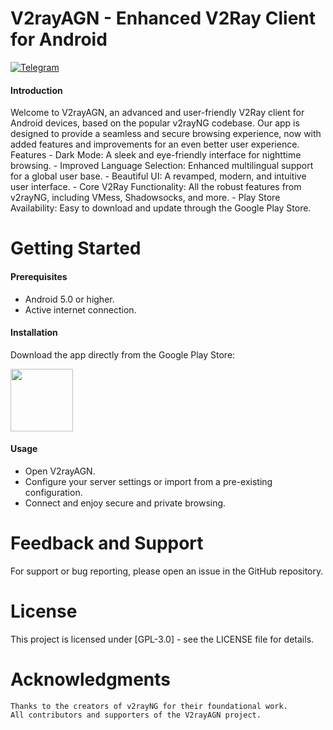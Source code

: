 # V2rayAGN - Enhanced V2Ray Client for Android

[![Telegram](https://img.shields.io/badge/Chat%20on-Telegram-brightgreen.svg)](https://t.me/khaledagn)

#### Introduction

Welcome to V2rayAGN, an advanced and user-friendly V2Ray client for Android devices, based on the popular v2rayNG codebase. Our app is designed to provide a seamless and secure browsing experience, now with added features and improvements for an even better user experience.
Features
    - Dark Mode: A sleek and eye-friendly interface for nighttime browsing.
    - Improved Language Selection: Enhanced multilingual support for a global user base.
    - Beautiful UI: A revamped, modern, and intuitive user interface.
    - Core V2Ray Functionality: All the robust features from v2rayNG, including VMess, Shadowsocks, and more.
    - Play Store Availability: Easy to download and update through the Google Play Store.


# Getting Started

#### Prerequisites

   - Android 5.0 or higher.
   - Active internet connection.

#### Installation

Download the app directly from the Google Play Store:

<p>
<a href="https://play.google.com/store/apps/details?id=com.agn.v2ray"><img src="https://play.google.com/intl/en_us/badges/images/generic/en-play-badge.png" height="100"></a>
</p>

#### Usage 
    
   - Open V2rayAGN.
   - Configure your server settings or import from a pre-existing configuration.
   - Connect and enjoy secure and private browsing.

# Feedback and Support

For support or bug reporting, please open an issue in the GitHub repository.


# License

This project is licensed under [GPL-3.0] - see the LICENSE file for details.


# Acknowledgments

    Thanks to the creators of v2rayNG for their foundational work.
    All contributors and supporters of the V2rayAGN project.
